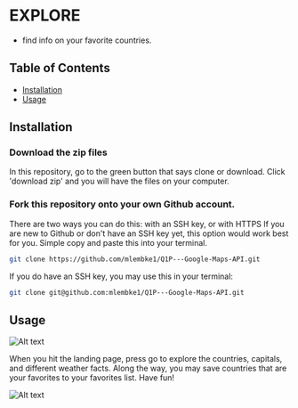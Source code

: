 # EXPLORE

- find info on your favorite countries.

## Table of Contents
- [Installation](#installation)
- [Usage](#usage)

## Installation

### Download the zip files
In this repository, go to the green button that says clone or download.
Click 'download zip' and you will have the files on your computer.

### Fork this repository onto your own Github account.
There are two ways you can do this: with an SSH key, or with HTTPS
If you are new to Github or don't have an SSH key yet, this option would work
best for you. Simple copy and paste this into your terminal.
```sh
git clone https://github.com/mlembke1/Q1P---Google-Maps-API.git
```

If you do have an SSH key, you may use this in your terminal:
```sh
git clone git@github.com:mlembke1/Q1P---Google-Maps-API.git
```

## Usage

![Alt text](/images/landing-page.jpg?raw=true "Landing Page")

When you hit the landing page, press go to explore the countries, capitals, and
different weather facts. Along the way, you may save countries that are your favorites to your favorites list. Have fun!

![Alt text](/images/main-page.jpg?raw=true "Main Page")
